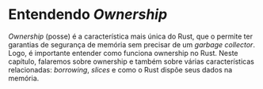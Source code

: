 <!--
# Understanding Ownership

Ownership is Rust’s most unique feature, and it enables Rust to make memory
safety guarantees without needing a garbage collector. Therefore, it’s
important to understand how ownership works in Rust. In this chapter, we’ll
talk about ownership as well as several related features: borrowing, slices,
and how Rust lays data out in memory.
-->

# Entendendo _Ownership_

_Ownership_ (posse) é a característica mais única do Rust, que o permite ter
garantias de segurança de memória sem precisar de um _garbage collector_. Logo,
é importante entender como funciona ownership no Rust. Neste capítulo, falaremos
sobre ownership e também sobre várias características relacionadas: _borrowing_,
_slices_ e como o Rust dispõe seus dados na memória.
